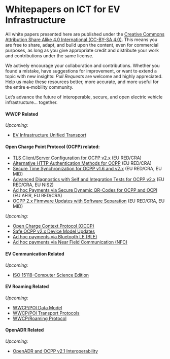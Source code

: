 # Whitepapers on ICT for EV Infrastructure

All white papers presented here are published under the [Creative Commons Attribution Share Alike 4.0 International (CC-BY-SA 4.0)](https://creativecommons.org/licenses/by-sa/4.0/). This means you are free to share, adapt, and build upon the content, even for commercial purposes, as long as you give appropriate credit and distribute your work and contributions under the same license.

We actively encourage your collaboration and contributions. Whether you found a mistake, have suggestions for improvement, or want to extend a topic with new insights: *Pull Requests* are welcome and highly appreciated. Help us make these resources better, more accurate, and more useful for the entire e-mobility community.

Let’s advance the future of interoperable, secure, and open electric vehicle infrastructure... together.

#### WWCP Related

*Upcoming:*

- [EV Infrastructure Unified Transport](UnifiedTransport/README.md)


#### Open Charge Point Protocol (OCPP) related:

- [TLS Client/Server Configuration for OCPP v2.x](TLSConfiguration/README.md) (EU RED/CRA)
- [Alternative HTTP Authentication Methods for OCPP](HTTPAuthExtensions/README.md) (EU RED/CRA)
- [Secure Time Synchronization for OCPP v1.6 and v2.x](SecureTimeSync/README.md) (EU RED/CRA, EU MID)
- [Advanced Diagnostics with Self and Integration Tests for OCPP v2.x](AdvancedDiagnostics/README.md) (EU RED/CRA, EU NIS2)
- [Ad hoc Payments via Secure Dynamic QR-Codes for OCPP and OCPI](SecureDynamicQRCodes/README.md) (EU AFIR, EU RED/CRA)
- [OCPP 2.x Firmware Updates with Software Separation](FirmwareUpdateSeparation/README.md) (EU RED/CRA, EU MID)

*Upcoming:*

- [Open Charge Context Protocol (OCCP)](OCCP)
- [Safe OCPP v2.x Device Model Updates](OCPPDeviceModelSafety)
- [Ad hoc payments via Bluetooth LE (BLE)](AdHocPaymentsBLE/README.md)
- [Ad hoc payments via Near Field Communication (NFC)](AdHocPaymentsNFC/README.md)


#### EV Communication Related

*Upcoming:*

- [ISO 15118-Computer Science Edition](ISO15118-CSE/README.md)


#### EV Roaming Related

*Upcoming:*

- [WWCP/POI Data Model](WWCP-POI-Datamodel/README.md)
- [WWCP/POI Transport Protocols](WWCP-POI-TransportProtocols/README.md)
- [WWCP/Roaming Protocol](WWCP-Roaming-Protocol/README.md)


#### OpenADR Related

*Upcoming:*

- [OpenADR and OCPP v2.1 Interoperability](OpenADR-OCPPv2.1/README.md)


